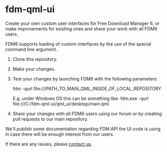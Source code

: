 # fdm-qml-ui
Create your own custom user interfaces for Free Download Manager 6, or make improvements for existing ones and share your work with all FDM6 users.

FDM6 supports loading of custom interfaces by the use of the special command line argument.

1. Clone this repository.

2. Make your changes.

3. Test your changes by launching FDM6 with the following parameters:

    fdm -qurl file:///PATH_TO_MAIN_QML_INSIDE_OF_LOCAL_REPOSITORY

    E.g. under Windows OS this can be something like:
    fdm.exe -qurl file:///C:/fdm-qml-ui/qml_ui/desktop/main.qml

4. Share your changes with all FDM6 users using our forum or by creating pull requests to our main repository. 


We'll publish some documentation regarding FDM API the UI code is using in case there will be enough interest from our users.

If there are any issues, please [contact us](http://www.freedownloadmanager.org/support.htm).